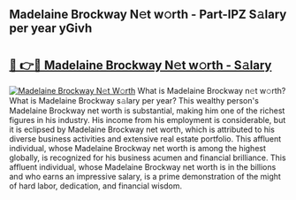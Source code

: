 ## Madelaine Brockway N𝚎t w𝚘rth - Part-IPZ S𝚊lary per year yGivh

# <h2><a href="http://gc1rq2z.nevu.top/?p=Madelaine+Brockway">🔗 👉🔴 Madelaine Brockway N𝚎t w𝚘rth - S𝚊lary</a></h2>

[![Madelaine Brockway N𝚎t W𝚘rth](https://i.imgur.com/Oavwk0R.jpeg)](http://gc1rq2z.nevu.top/?p=Madelaine+Brockway)
What is Madelaine Brockway n𝚎t w𝚘rth? What is Madelaine Brockway s𝚊lary per year?
This wealthy person's Madelaine Brockway net worth is substantial, making him one of the richest figures in his industry. His income from his employment is considerable, but it is eclipsed by Madelaine Brockway net worth, which is attributed to his diverse business activities and extensive real estate portfolio. This affluent individual, whose Madelaine Brockway net worth is among the highest globally, is recognized for his business acumen and financial brilliance. This affluent individual, whose Madelaine Brockway net worth is in the billions and who earns an impressive salary, is a prime demonstration of the might of hard labor, dedication, and financial wisdom.
